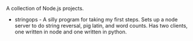 A collection of Node.js projects.

* stringops - A silly program for taking my first steps. Sets up a node server to do string reversal, pig latin, and word counts. Has two clients, one written in node and one written in python. 
